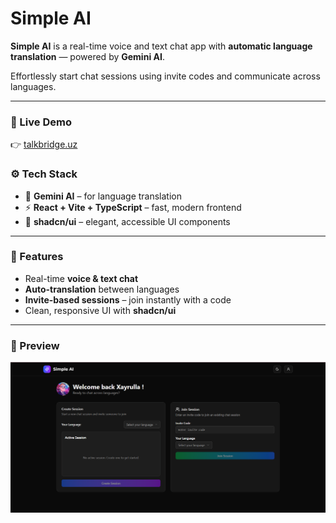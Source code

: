 # Simple AI

**Simple AI** is a real-time voice and text chat app with **automatic language translation** — powered by **Gemini AI**.

Effortlessly start chat sessions using invite codes and communicate across languages.

---

### 🔗 Live Demo

👉 <a href="https://talkbridge.uz" target="_blank" rel="noopener noreferrer">talkbridge.uz</a>

### ⚙️ Tech Stack

- 🧠 **Gemini AI** – for language translation  
- ⚡ **React + Vite + TypeScript** – fast, modern frontend  
- 🎨 **shadcn/ui** – elegant, accessible UI components  

---

### 🚀 Features

- Real-time **voice & text chat**
- **Auto-translation** between languages
- **Invite-based sessions** – join instantly with a code
- Clean, responsive UI with **shadcn/ui**

---

### 📸 Preview

![App Preview](./src/assets/x.png)